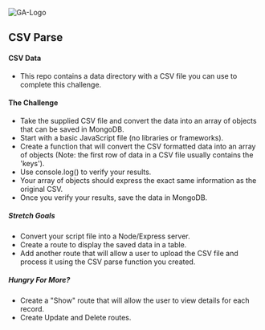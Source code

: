 ![GA-Logo](https://camo.githubusercontent.com/6ce15b81c1f06d716d753a61f5db22375fa684da/68747470733a2f2f67612d646173682e73332e616d617a6f6e6177732e636f6d2f70726f64756374696f6e2f6173736574732f6c6f676f2d39663838616536633963333837313639306533333238306663663535376633332e706e67) 


## CSV Parse

#### CSV Data

- This repo contains a data directory with a CSV file you can use to complete this challenge.

#### The Challenge

- Take the supplied CSV file and convert the data into an array of objects that can be saved in MongoDB.
- Start with a basic JavaScript file (no libraries or frameworks).
- Create a function that will convert the CSV formatted data into an array of objects (Note: the first row of data in a CSV file usually contains the 'keys').
- Use console.log() to verify your results.
- Your array of objects should express the exact same information as the original CSV.
- Once you verify your results, save the data in MongoDB.


##### Stretch Goals

- Convert your script file into a Node/Express server.
- Create a route to display the saved data in a table.
- Add another route that will allow a user to upload the CSV file and process it using the CSV parse function you created.

##### Hungry For More?

- Create a "Show" route that will allow the user to view details for each record.
- Create Update and Delete routes.
